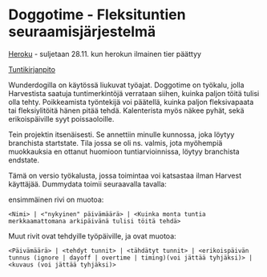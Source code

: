 # Doggotime - Fleksituntien seuraamisjärjestelmä

[Heroku](https://fs-project-flextime.herokuapp.com/calendar) - suljetaan 28.11. kun herokun ilmainen tier päättyy

[Tuntikirjanpito](kirjanpito/tuntikirjanpito.md)

Wunderdogilla on käytössä liukuvat työajat. Doggotime on työkalu, jolla Harvestista saatuja tuntimerkintöjä verrataan siihen, kuinka paljon töitä tulisi olla tehty. Poikkeamista työntekijä voi päätellä, kuinka paljon fleksivapaata tai fleksiylitöitä hänen pitää tehdä. Kalenterista myös näkee pyhät, sekä erikoispäiville syyt poissaoloille.

Tein projektin itsenäisesti. Se annettiin minulle kunnossa, joka löytyy branchista startstate. Tila jossa se oli ns. valmis, jota myöhempiä muokkauksia en ottanut huomioon tuntiarvioinnissa, löytyy branchista endstate. 


Tämä on versio työkalusta, jossa toimintaa voi katsastaa ilman Harvest käyttäjää. Dummydata toimii seuraavalla tavalla:

ensimmäinen rivi on muotoa:
```
<Nimi> | <"nykyinen" päivämäärä> | <Kuinka monta tuntia merkkaamattomana arkipäivänä tulisi töitä tehdä>
```

Muut rivit ovat tehdyille työpäiville, ja ovat muotoa:
```
<Päivämäärä> | <tehdyt tunnit> | <tähdätyt tunnit> | <erikoispäivän tunnus (ignore | dayoff | overtime | timing)(voi jättää tyhjäksi)> | <kuvaus (voi jättää tyhjäksi)>
```
